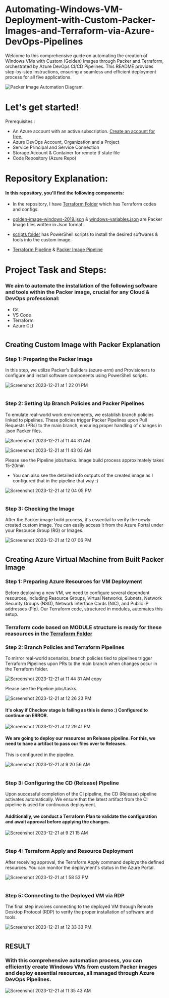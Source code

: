 # Automating-Windows-VM-Deployment-with-Custom-Packer-Images-and-Terraform-via-Azure-DevOps-Pipelines

Welcome to this comprehensive guide on automating the creation of Windows VMs with Custom (Golden) Images through Packer and Terraform, orchestrated by Azure DevOps CI/CD Pipelines. This README provides step-by-step instructions, ensuring a seamless and efficient deployment process for all five applications.


  ![Packer Image Automation Diagram](https://github.com/hkaanturgut/Automating-Windows-VM-Deployment-with-Custom-Packer-Images-and-Terraform-via-Azure-DevOps-Pipelines/assets/113396342/ed6e6652-9749-468e-9df6-ce6ecd2b08aa)



# Let's get started!

Prerequisites :
- An Azure account with an active subscription. <a href="https://azure.microsoft.com/en-us/free/?WT.mc_id=A261C142F" target="_blank">Create an account for free.</a> 
- Azure DevOps Account, Organization and a Project
- Service Principal and Service Connection
- Storage Account & Container for remote tf state file
- Code Repository (Azure Repo)
#

# Repository Explanation:

#### In this repository, you'll find the following components:

- In the repository, I have  <a href="https://github.com/hkaanturgut/Automating-Windows-VM-Deployment-with-Custom-Packer-Images-and-Terraform-via-Azure-DevOps-Pipelines/tree/main/Terraform" target="_blank">Terraform Folder</a>  which has Terraform codes and configs.



- <a href="https://github.com/hkaanturgut/Automating-Windows-VM-Deployment-with-Custom-Packer-Images-and-Terraform-via-Azure-DevOps-Pipelines/blob/main/golden-image-windows-2019.json" target="_blank">golden-image-windows-2019.json</a>  & <a href="https://github.com/hkaanturgut/Automating-Windows-VM-Deployment-with-Custom-Packer-Images-and-Terraform-via-Azure-DevOps-Pipelines/blob/main/windows-variables.json" target="_blank">windows-variables.json</a> are Packer Image files written in Json format.


- <a href="https://github.com/hkaanturgut/Automating-Windows-VM-Deployment-with-Custom-Packer-Images-and-Terraform-via-Azure-DevOps-Pipelines/tree/main/scripts" target="_blank">scripts folder</a> has PowerShell scripts to install the desired softwares & tools into the custom image.

  
- <a href="https://github.com/hkaanturgut/Automating-Windows-VM-Deployment-with-Custom-Packer-Images-and-Terraform-via-Azure-DevOps-Pipelines/blob/main/Terraform-Packer-VM-Automation.yml" target="_blank">Terraform Pipeline</a> & <a href="https://github.com/hkaanturgut/Automating-Windows-VM-Deployment-with-Custom-Packer-Images-and-Terraform-via-Azure-DevOps-Pipelines/blob/main/Packer-Golden-Image-Build.yml" target="_blank">Packer Image Pipeline</a>


# Project Task and Steps:

### We aim to automate the installation of the following software and tools within the Packer image, crucial for any Cloud & DevOps professional:

- Git
- VS Code
- Terraform
- Azure CLI

#

## Creating Custom Image with Packer Explanation

### Step 1: Preparing the Packer Image

In this step, we utilize Packer's Builders (azure-arm) and Provisioners to configure and install software components using PowerShell scripts.

![Screenshot 2023-12-21 at 1 22 01 PM](https://github.com/hkaanturgut/Automating-Windows-VM-Deployment-with-Custom-Packer-Images-and-Terraform-via-Azure-DevOps-Pipelines/assets/113396342/a200960a-4b60-4abe-9f5e-23bfe4a9154f)

#

### Step 2: Setting Up Branch Policies and Packer Pipelines

To emulate real-world work environments, we establish branch policies linked to pipelines. These policies trigger Packer Pipelines upon Pull Requests (PRs) to the main branch, ensuring proper handling of changes in .json Packer files.

![Screenshot 2023-12-21 at 11 44 31 AM](https://github.com/hkaanturgut/Automating-Windows-VM-Deployment-with-Custom-Packer-Images-and-Terraform-via-Azure-DevOps-Pipelines/assets/113396342/f9187cc7-b14a-4abc-a6ae-72d39d5acbfc)

![Screenshot 2023-12-21 at 11 43 03 AM](https://github.com/hkaanturgut/Automating-Windows-VM-Deployment-with-Custom-Packer-Images-and-Terraform-via-Azure-DevOps-Pipelines/assets/113396342/c55b2c1f-0b28-4c31-9c84-c5478e30d948)

Please see the Pipeline jobs/tasks. Image build process approximately takes 15-20min
  - You can also see the detailed info outputs of the created image as I configured that in the pipeline that way :)

![Screenshot 2023-12-21 at 12 04 05 PM](https://github.com/hkaanturgut/Automating-Windows-VM-Deployment-with-Custom-Packer-Images-and-Terraform-via-Azure-DevOps-Pipelines/assets/113396342/f1c37469-d22b-46b6-86a1-e5d4841b5a5b)

#

### Step 3: Checking the Image

After the Packer image build process, it's essential to verify the newly created custom image. You can easily access it from the Azure Portal under your Resource Group (RG) or Images.

![Screenshot 2023-12-21 at 12 07 06 PM](https://github.com/hkaanturgut/Automating-Windows-VM-Deployment-with-Custom-Packer-Images-and-Terraform-via-Azure-DevOps-Pipelines/assets/113396342/0e4914fe-51c1-406a-add7-5c9c3ee253d1)
#

## Creating Azure Virtual Machine from Built Packer Image

### Step 1: Preparing Azure Resources for VM Deployment

Before deploying a new VM, we need to configure several dependent resources, including Resource Groups, Virtual Networks, Subnets, Network Security Groups (NSG), Network Interface Cards (NIC), and Public IP addresses (Pip). Our Terraform code, structured in modules, automates this setup.
  
### Terraform code based on MODULE structure is ready for these reasources in the  <a href="https://github.com/hkaanturgut/Automating-Windows-VM-Deployment-with-Custom-Packer-Images-and-Terraform-via-Azure-DevOps-Pipelines/tree/main/Terraform" target="_blank">Terraform Folder</a> 

### Step 2: Branch Policies and Terraform Pipelines

To mirror real-world scenarios, branch policies tied to pipelines trigger Terraform Pipelines upon PRs to the main branch when changes occur in the Terraform folder.

![Screenshot 2023-12-21 at 11 44 31 AM copy](https://github.com/hkaanturgut/Automating-Windows-VM-Deployment-with-Custom-Packer-Images-and-Terraform-via-Azure-DevOps-Pipelines/assets/113396342/0c7152bc-2560-4a6b-8a10-5411bb55b82d)

Please see the Pipeline jobs/tasks. 

![Screenshot 2023-12-21 at 12 26 23 PM](https://github.com/hkaanturgut/Automating-Windows-VM-Deployment-with-Custom-Packer-Images-and-Terraform-via-Azure-DevOps-Pipelines/assets/113396342/7bbdf628-6f85-4521-841d-c733e80777aa)

#### It's okay if Checkov stage is failing as this is demo :) Configured to continue on ERROR.

![Screenshot 2023-12-21 at 12 29 41 PM](https://github.com/hkaanturgut/Automating-Windows-VM-Deployment-with-Custom-Packer-Images-and-Terraform-via-Azure-DevOps-Pipelines/assets/113396342/e6816007-482f-42d2-a308-c8b81362e55d)

#### We are going to deploy our resources on Release pipeline. For this, we need to have a artifact to pass our files over to Releases. 
This is configured in the pipeline.

![Screenshot 2023-12-21 at 9 20 56 AM](https://github.com/hkaanturgut/Automating-Windows-VM-Deployment-with-Custom-Packer-Images-and-Terraform-via-Azure-DevOps-Pipelines/assets/113396342/60a4674c-f7fd-4303-9183-cdc5fa76f758)


#

### Step 3: Configuring the CD (Release) Pipeline 

Upon successful completion of the CI pipeline, the CD (Release) pipeline activates automatically. We ensure that the latest artifact from the CI pipeline is used for continuous deployment. 

#### Additionally, we conduct a Terraform Plan to validate the configuration and await approval before applying the changes.

![Screenshot 2023-12-21 at 9 21 15 AM](https://github.com/hkaanturgut/Automating-Windows-VM-Deployment-with-Custom-Packer-Images-and-Terraform-via-Azure-DevOps-Pipelines/assets/113396342/6a2e2d04-57f0-4468-8d8e-6848aae42bd6)

#

### Step 4: Terraform Apply and Resource Deployment

After receiving approval, the Terraform Apply command deploys the defined resources. You can monitor the deployment's status in the Azure Portal.

![Screenshot 2023-12-21 at 1 58 53 PM](https://github.com/hkaanturgut/Automating-Windows-VM-Deployment-with-Custom-Packer-Images-and-Terraform-via-Azure-DevOps-Pipelines/assets/113396342/982a81f0-0d77-4702-8e50-65705cdddefe)


#

### Step 5: Connecting to the Deployed VM via RDP

The final step involves connecting to the deployed VM through Remote Desktop Protocol (RDP) to verify the proper installation of software and tools.

![Screenshot 2023-12-21 at 12 33 33 PM](https://github.com/hkaanturgut/Automating-Windows-VM-Deployment-with-Custom-Packer-Images-and-Terraform-via-Azure-DevOps-Pipelines/assets/113396342/a2351c28-9f94-4c73-a3be-62531128a9c9)

#

## RESULT

### With this comprehensive automation process, you can efficiently create Windows VMs from custom Packer images and deploy essential resources, all managed through Azure DevOps Pipelines.

![Screenshot 2023-12-21 at 11 35 43 AM](https://github.com/hkaanturgut/Automating-Windows-VM-Deployment-with-Custom-Packer-Images-and-Terraform-via-Azure-DevOps-Pipelines/assets/113396342/db08e3ab-914e-4495-b0d9-b643539a4675)
